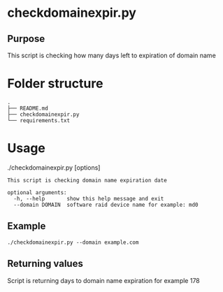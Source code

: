 # checkdomainexpir.py

## Purpose
This script is checking how many days left to expiration of domain name

# Folder structure
```
.
├── README.md
├── checkdomainexpir.py
└── requirements.txt
```

# Usage
./checkdomainexpir.py [options]
```
This script is checking domain name expiration date

optional arguments:
  -h, --help       show this help message and exit
  --domain DOMAIN  software raid device name for example: md0
```  

## Example
```
./checkdomainexpir.py --domain example.com
```

## Returning values

Script is returning days to domain name expiration for example 178